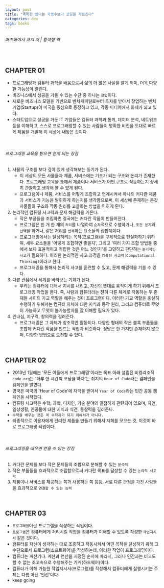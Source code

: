 ```yaml
---
layout: post
title: "똑똑한 엄마는 국영수보다 코딩을 가르친다"
categories: dev
tags: books
---
```


###### 마츠바야시 코지 저 | 황석형 역

<br>

## CHAPTER 01

- 프로그래밍과 컴퓨터 과학을 배움으로써 삶의 더 많은 사실을 알게 되며, 더욱 다양한 가능성이 열린다.
- 비즈니스에서 성공을 거둘 수 있는 수단 중 하나는 `창업`이다.
- 새로운 비즈니스 모델을 기반으로 벤처캐피털로부터 투자를 받아서 창업하는 벤처기업(Startup)이 미국을 중심으로 등장하고 있고, 각종 미디어에서 화제가 되고 있다.
- 스타트업으로 성공을 거둔 IT 기업들은 컴퓨터 과학과 통계, 데이터 분석, 네트워크 등을 이해하고, 스스로 프로그래밍할 수 있는 사람들이 명확한 비전을 토대로 빠르게 제품을 개발해 이 세상에 내놓은 것이다.

<br>

###### 프로그래밍 교육을 받으면 얻게 되는 장점

1. 사물의 구조를 보다 깊이 있게 생각해보는 동기가 된다.
   - 이 세상의 모든 사물들과 제품, 서비스에는 기초가 되는 구조와 논리가 존재한다. 프로그래밍 교육을 통해서 제품이나 서비스가 어떤 구조로 작동하는지 상세히 관찰하고 생각해 볼 수 있게 된다.
   - 프로그램이나 제품, 서비스를 어떻게 조합하고 연계시켜서 하나의 커다란 제품과 서비스가 기능을 발휘하게 하는지를 생각함으로써, 이 세상에 존재하는 온갖 사물들의 구조와 작동 원리를 고찰하는 방법을 익히게 된다.
2. 논리적인 컴퓨팅 사고력과 문제 해결력을 기른다.
   - 작은 부품들을 조립하면 결국에는 커다란 작품이 만들어진다.
   - 프로그램은 한 개 한 개의 `처리`를 나열하여 `순차`적으로 수행하거나, `조건 분기`와 `선택`을 하거나, 같은 처리를 `반복`하는 요소들의 집합체이다.
   - 프로그래밍에서는 달성하려는 목적(프로그램)을 구체적으로 현실화하기 위하여, 세부 요소들을 '어떻게 조합하면 좋을지', 그리고 '여러 가지 조합 방법들 중에서 보다 효율적이고 적합한 것은 어느 것인지'를 고민하고 판단하는 `논리적인 사고`가 필요하다. 이러한 논리적인 사고 과정을 `컴퓨팅 사고력(Computational Thinking)`이라고 한다.
   - 프로그래밍을 통해서 논리적 사고를 훈련할 수 있고, 문제 해결력을 기를 수 있다.
3. 다른 관점에서 세계를 바라보는 기회가 된다.
   - 우리는 컴퓨터에 대해서 지시를 내리고, 자신의 뜻대로 움직이게 하기 위해서 프로그래밍 작업을 한다. 즉, 사람과 컴퓨터라는 전혀 다른 체계로 작동하는 두 존재들 사이의 가교 역할을 해주는 것이 프로그램이다. 이러한 가교 역할을 충실히 수행하기 위해서는 컴퓨터 자체에 대한 지식과 동작 원리, 그리고 컴퓨터로 무엇이 가능하고 무엇이 불가능할지를 잘 이해할 필요가 있다.
4. 인내심, 지구력, 창의력을 길러준다.
   - 프로그래밍은 그 자체가 창조적인 활동이다. 다양한 형태의 작은 블록 부품들을 조합해 커다란 작품을 만드는 작업과 비슷하다. 정답은 한 가지만 존재하지 않으며, 다양한 방법으로 도전할 수 있다.

<br>

## CHAPTER 02

- 2013년 1월에는 '모든 이들에게 프로그래밍'이라는 목표 아래 설립된 비영리조직 `code.org`는 '하루 한 시간씩 코딩을 하자'는 취지의 `Hour of Code`라는 캠페인을 캠페인을 벌였다.
- 영국은 미국의 'Hour of Code'에 자극을 받아서 `Year of Code`라는 민간 공동 캠페인을 시작했다.
- 컴퓨팅 사고력은 수학, 과학, 디자인, 기술 분야와 밀접하게 관련되어 있으며, 자연, 일상생활, 인공물에 대한 지식과 식견, 통찰력을 길러준다.
- `수학을 배우는 것은 꼭 수학자가 되기 위해서가 아니다.`
- 최종적으로 이용자에게 편리한 제품을 만들기 위해서 지혜를 모으는 것, 이것이 바로 프로그래밍 작업이다.

<br>

###### 프로그래밍을 배우면 얻을 수 있는 장점

1. 커다란 문제를 보다 작은 문제들의 조합으로 분해할 수 있는 `분석력`
2. 작은 부품들을 효과적으로 조립함으로써 커다란 목표를 달성할 수 있는 `논리적 사고력`
3. 제품이나 서비스를 제공하는 쪽과 사용하는 쪽 등등, 서로 다른 관점을 가진 사람들을 효과적으로 `연결할 수 있는 능력`

<br>

## CHAPTER 03

- `프로그래밍`이란 프로그램을 작성하는 작업이다.
- `프로그램`은 컴퓨터에게 처리시킬 작업을 컴퓨터가 이해할 수 있도록 작성한 `작업지시서` 같은 것이다.
- 컴퓨터를 자신이 생각하는 대로 조종하고 작동시켜서 어떤 목적을 달성하기 위해 그 수단으로서 프로그램(소프트웨어)을 작성하는데, 이러한 작업이 프로그래밍이다.
- 컴퓨터는 계산기다. 계산과 연산을 지정된 순서에 따라서, 그러나 인간과는 비교도 할 수 없는 초고속으로 수행해주는 기계(하드웨어)이다.
- 컴퓨터가 이해 가능한 작업지시서(프로그램)를 작성해서 컴퓨터에게 실행시키는 주체는 다름 아닌 '인간'이다.
- keep going

<br>